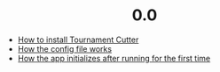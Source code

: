 <h1 align="center" style="font-weight: bold">
    0.0
</h1>

- [How to install Tournament Cutter](installation/index.md)
- [How the config file works](config.md)
- [How the app initializes after running for the first time](init.md)
